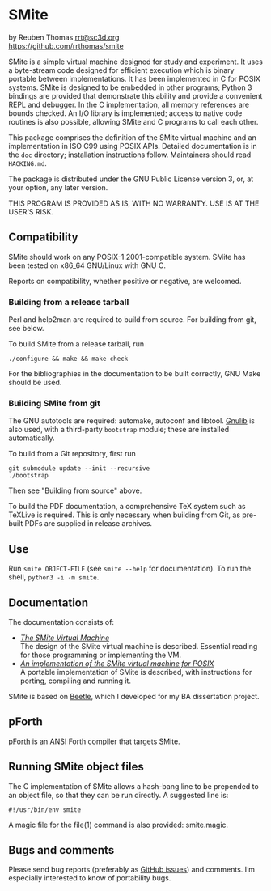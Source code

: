 # SMite

by Reuben Thomas <rrt@sc3d.org>  
https://github.com/rrthomas/smite  

SMite is a simple virtual machine designed for study and experiment. It uses
a byte-stream code designed for efficient execution which is binary portable
between implementations. It has been implemented in C for POSIX systems.
SMite is designed to be embedded in other programs; Python 3 bindings are
provided that demonstrate this ability and provide a convenient REPL and
debugger. In the C implementation, all memory references are bounds checked.
An I/O library is implemented; access to native code routines is also
possible, allowing SMite and C programs to call each other.

This package comprises the definition of the SMite virtual machine and an
implementation in ISO C99 using POSIX APIs. Detailed documentation is in the
`doc` directory; installation instructions follow. Maintainers should read
`HACKING.md`.

The package is distributed under the GNU Public License version 3, or,
at your option, any later version.

THIS PROGRAM IS PROVIDED AS IS, WITH NO WARRANTY. USE IS AT THE USER‘S
RISK.


## Compatibility

SMite should work on any POSIX-1.2001-compatible system. SMite has been
tested on x86_64 GNU/Linux with GNU C.

Reports on compatibility, whether positive or negative, are welcomed.


### Building from a release tarball

Perl and help2man are required to build from source. For building from git,
see below.

To build SMite from a release tarball, run

`./configure && make && make check`

For the bibliographies in the documentation to be built correctly, GNU Make
should be used.


### Building SMite from git

The GNU autotools are required: automake, autoconf and libtool.
[Gnulib](https://www.gnu.org/software/gnulib/) is also used, with a
third-party `bootstrap` module; these are installed automatically.

To build from a Git repository, first run

```
git submodule update --init --recursive
./bootstrap
```

Then see "Building from source" above.

To build the PDF documentation, a comprehensive TeX system such as TeXLive
is required. This is only necessary when building from Git, as pre-built
PDFs are supplied in release archives. 


## Use

Run `smite OBJECT-FILE` (see `smite --help` for documentation). To run the
shell, `python3 -i -m smite`.


## Documentation

The documentation consists of:

* _[The SMite Virtual Machine](doc/smite.pdf)_  
The design of the SMite virtual machine is described. Essential reading
for those programming or implementing the VM.
* _[An implementation of the SMite virtual machine for POSIX](doc/csmite.pdf)_  
A portable implementation of SMite is described, with instructions for
porting, compiling and running it.

SMite is based on [Beetle](https://github.com/rrthomas/beetle), which I
developed for my BA dissertation project.


## pForth

[pForth](https://github.com/rrthomas/pforth) is an ANSI Forth compiler that
targets SMite.


## Running SMite object files

The C implementation of SMite allows a hash-bang line to be prepended to an object file, so that they can be run directly. A suggested line is:

```
#!/usr/bin/env smite
```

A magic file for the file(1) command is also provided: smite.magic.


## Bugs and comments

Please send bug reports (preferably as [GitHub issues](https://github.com/rrthomas/smite/issues))
and comments. I’m especially interested to know of portability bugs.
